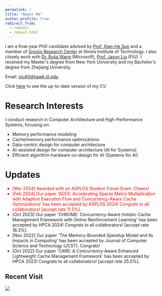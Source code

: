 ```yaml
---
permalink: /
title: "About Me"
author_profile: true
redirect_from: 
  - /about/
  - /about.html
---
```


I am a final-year PhD candidate advised by [Prof. Xian-He Sun](http://www.cs.iit.edu/~scs/sun/biography.html) and a member of [Gnosis Research Center](https://grc.iit.edu/) at Illinois Institute of Technology. I also closely work with [Dr. Rujia Wang](https://rujiawang.github.io/) (Microsoft), [Prof. Jason Liu](https://www.cis.fiu.edu/faculty-staff/liu-jason/) (FIU).  I received my Master's degree from New York University and my Bachelor's degree from Zhejiang University.

Email: xlu40@hawk.iit.edu

Click [here](../cv) to see the up-to-date version of my CV.

Research Interests
======
I conduct research in Computer Architecture and High-Performance Systems, focusing on:
- Memory performance modeling
- Cache/memory performance optimizations
- Data-centric design for computer architecture
- AI-assisted design for computer architecture (AI for Systems)
- Efficient algorithm-hardware co-design for AI (Syetems for AI)

Updates
======
- <span style="color:red;">[Mar 2024] Awarded with an ASPLOS Student Travel Grant. Cheers! </span>
- <span style="color:red;">[Feb 2024] Our paper 'ACES: Accelerating Sparse Matrix Multiplication with Adaptive Execution Flow and Concurrency-Aware Cache Optimizations' has been accepted by ASPLOS 2024! Congrats to all collaborators! [accept rate 11.5%].</span>
- [Oct 2023] Our paper 'CHROME: Concurrency-Aware Holistic Cache Management Framework with Online Reinforcement Learning' has been accepted by HPCA 2024! Congrats to all collaborators! [accept rate 18.3%].
- [Nov 2022] Our paper 'The Memory-Bounded Speedup Model and its Impacts in Computing' has been accepted by Journal of Computer Science and Technology (JCST). Congrats!
- [Oct 2022] Our paper 'CARE: A Concurrency-Aware Enhanced Lightweight Cache Management Framework' has been accepted by HPCA 2023! Congrats to all collaborators! [accept rate 25.0%].

## Recent Visit

<a href="https://clustrmaps.com/site/1byqg"  title="Visit tracker"><img src="//www.clustrmaps.com/map_v2.png?d=bsYxMGsaNlwJCwQ8pgkgt0Arixg1DL3me1GDZRUAgL8&cl=ffffff" /></a>
  
